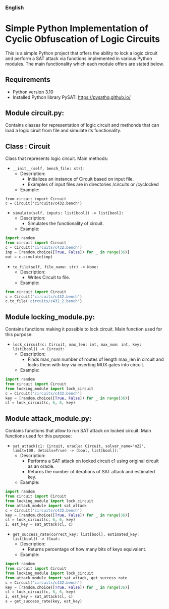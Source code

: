### English
# Simple Python Implementation of Cyclic Obfuscation of Logic Circuits 
This is a simple Python project that offers the ability to lock a logic circuit 
and perform a SAT attack via functions implemented in various Python modules. The
main functionality which each module offers are stated below.

## Requirements 
- Python version 3.10
- Installed Python library PySAT: https://pysathq.github.io/

## Module circuit.py: 
Contains classes for representation of logic circuit and methonds that can load 
a logic ciruit from file and simulate its functionality.

## Class : Circuit
Class that represents logic circuit.
Main methods:

- ```__init__(self, bench_file: str):```
  - Description:
    - Initializes an instance of Circuit based on input file. 
    - Examples of input files are in directories /circuits or /cyclocked
  - Example:

```
from circuit import Circuit
c = Circuit('circuits/c432.bench')
```
   

- ```simulate(self, inputs: list[bool]) -> list[bool]:```
  - Description:
    - Simulates the functionality of circuit.
  - Example:

```python
import random
from circuit import Circuit
c = Circuit('circuits/c432.bench')
inp = [random.choice([True, False]) for _ in range(36)]
out = c.simulate(inp)
```

- ```to_file(self, file_name: str) -> None:```
  - Description:
    - Writes Circuit to file.
  - Example:

```python
from circuit import Circuit
c = Circuit('circuits/c432.bench')
c.to_file('circuits/c432_2.bench')
```


## Module locking_module.py: 
Contains functions making it possible to lock circuit. Main function used for this purpose:
- ```lock_circuit(c: Circuit, max_len: int, max_num: int, key: list[bool]) -> Circuit:```
  - Description:
    - Finds max_num number of routes of length max_len in circuit and locks them with key via inserting MUX gates into circuit.
  - Example:

```python
import random
from circuit import Circuit
from locking_module import lock_circuit
c = Circuit('circuits/c432.bench')
key = [random.choice([True, False]) for _ in range(36)]
cl = lock_circuit(c, 6, 6, key)
```


## Module attack_module.py: 
Contains functions that allow to run SAT attack on locked circuit. Main functions used for this purpose:
- ```sat_attack(c1: Circuit, oracle: Circuit, solver_name='m22', limit=100, details=True) -> (bool, list[bool]):```
  - Description:
    - Performs a SAT attack on locked circuit c1 using original circuit as an oracle. 
    - Returns the number of iterations of SAT attack and estimated key.
  - Example:

```python
import random
from circuit import Circuit
from locking_module import lock_circuit
from attack_module import sat_attack
c = Circuit('circuits/c432.bench')
key = [random.choice([True, False]) for _ in range(36)]
cl = lock_circuit(c, 6, 6, key)
i, est_key = sat_attack(cl, c)
```

- ```get_success_rate(correct_key: list[bool], estimated_key: list[bool]) -> float:```
  - Description:
    - Returns percentage of how many bits of keys equivalent.
  - Example:

```python
import random
from circuit import Circuit
from locking_module import lock_circuit
from attack_module import sat_attack, get_success_rate
c = Circuit('circuits/c432.bench')
key = [random.choice([True, False]) for _ in range(36)]
cl = lock_circuit(c, 6, 6, key)
i, est_key = sat_attack(cl, c)
s = get_success_rate(key, est_key)
```
